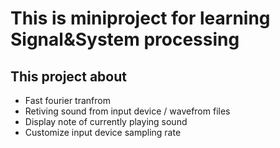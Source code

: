 # This is miniproject for learning Signal&System processing
## This project about
- Fast fourier tranfrom
- Retiving sound from input device / wavefrom files
- Display note of currently playing sound
- Customize input device sampling rate
